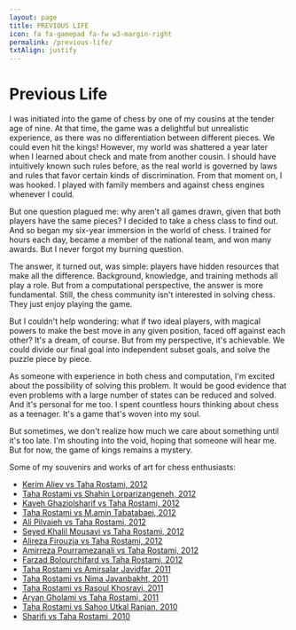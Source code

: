 ```yaml
---
layout: page
title: PREVIOUS LIFE
icon: fa fa-gamepad fa-fw w3-margin-right
permalink: /previous-life/
txtAlign: justify
---
```


# Previous Life

I was initiated into the game of chess by one of my cousins at the tender age of nine. At that time, the game was a delightful but unrealistic experience, as there was no differentiation between different pieces. We could even hit the kings! However, my world was shattered a year later when I learned about check and mate from another cousin. I should have intuitively known such rules before, as the real world is governed by laws and rules that favor certain kinds of discrimination. From that moment on, I was hooked. I played with family members and against chess engines whenever I could.

But one question plagued me: why aren't all games drawn, given that both players have the same pieces? I decided to take a chess class to find out. And so began my six-year immersion in the world of chess. I trained for hours each day, became a member of the national team, and won many awards. But I never forgot my burning question.

The answer, it turned out, was simple: players have hidden resources that make all the difference. Background, knowledge, and training methods all play a role. But from a computational perspective, the answer is more fundamental. Still, the chess community isn't interested in solving chess. They just enjoy playing the game.

But I couldn't help wondering: what if two ideal players, with magical powers to make the best move in any given position, faced off against each other? It's a dream, of course. But from my perspective, it's achievable. We could divide our final goal into independent subset goals, and solve the puzzle piece by piece.

As someone with experience in both chess and computation, I'm excited about the possibility of solving this problem. It would be good evidence that even problems with a large number of states can be reduced and solved. And it's personal for me too. I spent countless hours thinking about chess as a teenager. It's a game that's woven into my soul.

But sometimes, we don't realize how much we care about something until it's too late. I'm shouting into the void, hoping that someone will hear me. But for now, the game of kings remains a mystery.

Some of my souvenirs and works of art for chess enthusiasts:
- [Kerim Aliev vs Taha Rostami, 2012](https://lichess.org/2dbTKuZp/black)
- [Taha Rostami vs Shahin Lorparizangeneh, 2012](https://lichess.org/imbJ0oH5)
- [Kaveh Ghaziolsharif vs Taha Rostami, 2012](https://lichess.org/tNDYuegb/black)
- [Taha Rostami vs M.amin Tabatabaei, 2012](https://lichess.org/IaBVYsUe)
- [Ali Pilvaieh vs Taha Rostami, 2012](https://lichess.org/FjcBSk7a/black)
- [Seyed Khalil Mousavi vs Taha Rostami, 2012](https://lichess.org/IFOfbkOa/black)
- [Alireza Firouzja vs Taha Rostami, 2012](https://lichess.org/1DBp7eOO/black)
- [Amirreza Pourramezanali vs Taha Rostami, 2012](https://lichess.org/FWwYD0Kn/black)
- [Farzad Bolourchifard vs Taha Rostami, 2012](https://lichess.org/qvOx20hN/black)
- [Taha Rostami vs Amirsalar Javidfar, 2011](https://lichess.org/ccfF6ZuA)
- [Taha Rostami vs Nima Javanbakht, 2011](https://lichess.org/TWpsQ0vn)
- [Taha Rostami vs Rasoul Khosravi, 2011](https://lichess.org/i3P7lEvy)
- [Aryan Gholami vs Taha Rostami, 2011](https://lichess.org/JpS6c4UR/black)
- [Taha Rostami vs Sahoo Utkal Ranjan, 2010](https://lichess.org/g4G5SaQt)
- [Sharifi vs Taha Rostami, 2010](https://lichess.org/O8HdRKJS/black)

  
<!-- If you are interested to see more games, you can follow me on [Lichess](https://lichess.org/@/uname) where I play chess yet as a hobby. -->


<!-- If you are interested to know more about my chess history, [this](https://ratings.fide.com/profile/12528749) is my profile in [FIDE (https://en.wikipedia.org/wiki/FIDE). -->

<!-- If you like to play chess with me, we can schedule (I provided my contact information in the *Home Page*) and play on lichess. -->

<!-- Learning and playing chess is easy, and many people can learn and play it well enough. Just some small details distinguish champions from others. If you are interested to learn chess, either as a hobby or as a professional, maybe I can help you. feel free to reach out. -->
